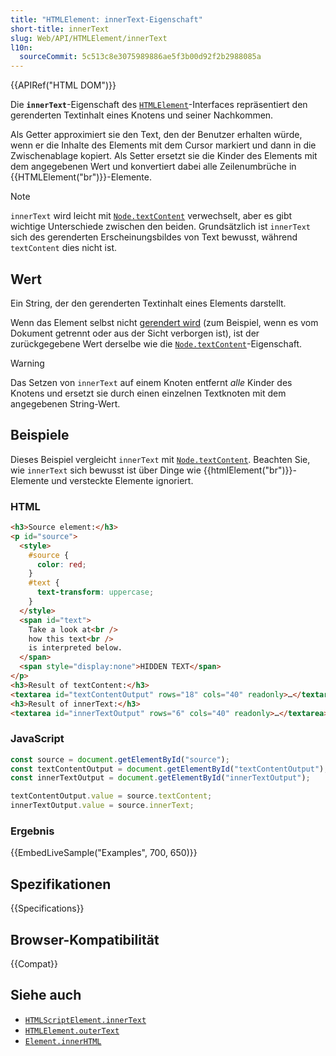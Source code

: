 ```yaml
---
title: "HTMLElement: innerText-Eigenschaft"
short-title: innerText
slug: Web/API/HTMLElement/innerText
l10n:
  sourceCommit: 5c513c8e3075989886ae5f3b00d92f2b2988085a
---
```


{{APIRef("HTML DOM")}}

Die **`innerText`**-Eigenschaft des [`HTMLElement`](/de/docs/Web/API/HTMLElement)-Interfaces repräsentiert den gerenderten Textinhalt eines Knotens und seiner Nachkommen.

Als Getter approximiert sie den Text, den der Benutzer erhalten würde, wenn er die Inhalte des Elements mit dem Cursor markiert und dann in die Zwischenablage kopiert.
Als Setter ersetzt sie die Kinder des Elements mit dem angegebenen Wert und konvertiert dabei alle Zeilenumbrüche in {{HTMLElement("br")}}-Elemente.

> [!NOTE]
> `innerText` wird leicht mit [`Node.textContent`](/de/docs/Web/API/Node/textContent) verwechselt, aber es gibt wichtige Unterschiede zwischen den beiden.
> Grundsätzlich ist `innerText` sich des gerenderten Erscheinungsbildes von Text bewusst, während `textContent` dies nicht ist.

## Wert

Ein String, der den gerenderten Textinhalt eines Elements darstellt.

Wenn das Element selbst nicht [gerendert wird](https://html.spec.whatwg.org/multipage/rendering.html#being-rendered) (zum Beispiel, wenn es vom Dokument getrennt oder aus der Sicht verborgen ist), ist der zurückgegebene Wert derselbe wie die [`Node.textContent`](/de/docs/Web/API/Node/textContent)-Eigenschaft.

> [!WARNING]
> Das Setzen von `innerText` auf einem Knoten entfernt _alle_ Kinder des Knotens und ersetzt sie durch einen einzelnen Textknoten mit dem angegebenen String-Wert.

## Beispiele

Dieses Beispiel vergleicht `innerText` mit [`Node.textContent`](/de/docs/Web/API/Node/textContent).
Beachten Sie, wie `innerText` sich bewusst ist über Dinge wie {{htmlElement("br")}}-Elemente und versteckte Elemente ignoriert.

### HTML

```html
<h3>Source element:</h3>
<p id="source">
  <style>
    #source {
      color: red;
    }
    #text {
      text-transform: uppercase;
    }
  </style>
  <span id="text">
    Take a look at<br />
    how this text<br />
    is interpreted below.
  </span>
  <span style="display:none">HIDDEN TEXT</span>
</p>
<h3>Result of textContent:</h3>
<textarea id="textContentOutput" rows="18" cols="40" readonly>…</textarea>
<h3>Result of innerText:</h3>
<textarea id="innerTextOutput" rows="6" cols="40" readonly>…</textarea>
```

### JavaScript

```js
const source = document.getElementById("source");
const textContentOutput = document.getElementById("textContentOutput");
const innerTextOutput = document.getElementById("innerTextOutput");

textContentOutput.value = source.textContent;
innerTextOutput.value = source.innerText;
```

### Ergebnis

{{EmbedLiveSample("Examples", 700, 650)}}

## Spezifikationen

{{Specifications}}

## Browser-Kompatibilität

{{Compat}}

## Siehe auch

- [`HTMLScriptElement.innerText`](/de/docs/Web/API/HTMLScriptElement/innerText)
- [`HTMLElement.outerText`](/de/docs/Web/API/HTMLElement/outerText)
- [`Element.innerHTML`](/de/docs/Web/API/Element/innerHTML)
